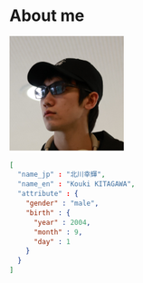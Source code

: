 <div class="img-code-container">

# About me

<img src="../imgs/me_4.JPG" alt="肖像" style="max-width: 40%; height: auto;">

```json
[
  "name_jp" : "北川幸輝",
  "name_en" : "Kouki KITAGAWA",
  "attribute" : {
    "gender" : "male",
    "birth" : {
      "year" : 2004,
      "month" : 9,
      "day" : 1
    }
  }
]
```

</div>
